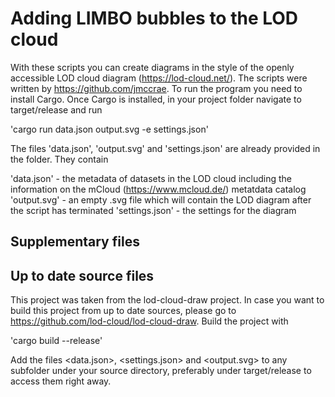 
# Adding LIMBO bubbles to the LOD cloud
With these scripts you can create diagrams in the style of the openly accessible LOD cloud diagram (https://lod-cloud.net/). The scripts were written by https://github.com/jmccrae. To run the program you need to install Cargo. Once Cargo is installed, in your project folder navigate to target/release and run

'cargo run data.json output.svg -e settings.json'

The files 'data.json', 'output.svg' and 'settings.json' are already provided in the folder. They contain

'data.json' - the metadata of datasets in the LOD cloud including the information on the mCloud (https://www.mcloud.de/) metatdata catalog
'output.svg' - an empty .svg file which will contain the LOD diagram after the script has terminated
'settings.json' - the settings  for the diagram 

## Supplementary files





## Up to date source files
This project was taken from the lod-cloud-draw project. In case you want to build this project from up to date sources, please go to https://github.com/lod-cloud/lod-cloud-draw. Build the project with 

'cargo build --release'

Add the files <data.json>, <settings.json> and <output.svg> to any subfolder under your source directory, preferably under target/release to access them right away.
